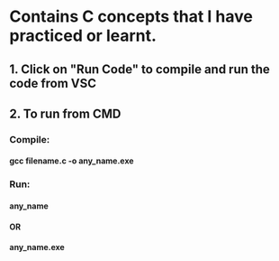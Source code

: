# Contains C concepts that I have practiced or learnt.

##  1. Click on "Run Code" to compile and run the code from VSC

## 2. To run from CMD
### Compile:
#### gcc filename.c -o any_name.exe

### Run:
#### any_name
#### OR
#### any_name.exe
